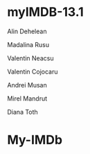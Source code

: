 # myIMDB-13.1

Alin Dehelean

Madalina Rusu

Valentin Neacsu

Valentin Cojocaru

Andrei Musan

Mirel Mandrut

Diana Toth
# My-IMDb
